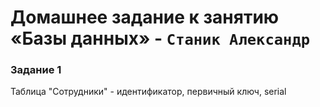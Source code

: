 # Домашнее задание к занятию «Базы данных» - `Станик Александр`

### Задание 1
  Таблица "Сотрудники"
    - идентификатор, первичный ключ, serial
